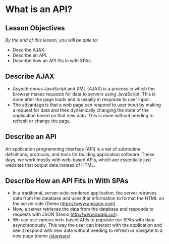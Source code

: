 # What is an API?

## Lesson Objectives

*By the end of this lesson, you will be able to:*

- Describe AJAX.
- Describe an API.
- Describe how an API fits in with SPAs.

## Describe AJAX

- Asynchronous JavaScript and XML (AJAX) is a process in which the browser makes requests for data to servers using JavaScript. This is done after the page loads and is usually in response to user input.
- The advantage is that a web page can respond to user input by making a request for data and then dynamically changing the state of the application based on that new data. This is done without needing to refresh or change the page.

## Describe an API

An application programming interface (API) is a set of subroutine definitions, protocols, and tools for building application software. These days, we work mostly with web-based APIs, which are essentially just websites that output data instead of HTML.

## Describe How an API Fits in With SPAs

- In a traditional, server-side-rendered application, the server retrieves data from the database and uses that information to format the HTML on the server side (Demo https://www.amazon.com).
- Now, a server retrieves the data from the database and responds to requests with JSON (Demo http://www.swapi.co/).
- We can use various web-based APIs to populate our SPAs with data asynchronously. This way the user can interact with the application and see it respond with new data without needing to refresh or navigate to a new page (demo [/starwars](/starwars)).
